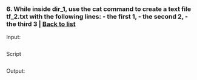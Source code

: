 ### <a id='task_6'>6. While inside dir_1, use the cat command to create a text file tf_2.txt with the following lines: - the first 1, - the second 2, - the third 3</a>  |  [Back to list](#back_to_list)

Input:
``` bash

```

Script
```

```

Output:
```

```
